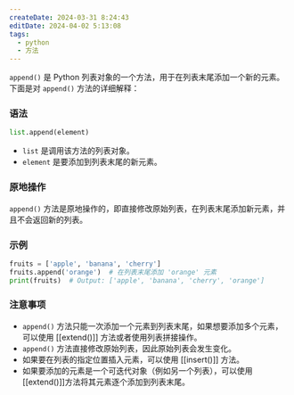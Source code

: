 ```yaml
---
createDate: 2024-03-31 8:24:43
editDate: 2024-04-02 5:13:08
tags:
  - python
  - 方法
---
```

`append()` 是 Python 列表对象的一个方法，用于在列表末尾添加一个新的元素。下面是对 `append()` 方法的详细解释：

### 语法
```python
list.append(element)
```

- `list` 是调用该方法的列表对象。
- `element` 是要添加到列表末尾的新元素。

### 原地操作
`append()` 方法是原地操作的，即直接修改原始列表，在列表末尾添加新元素，并且不会返回新的列表。

### 示例
```python
fruits = ['apple', 'banana', 'cherry']
fruits.append('orange')  # 在列表末尾添加 'orange' 元素
print(fruits)  # Output: ['apple', 'banana', 'cherry', 'orange']
```

### 注意事项
- `append()` 方法只能一次添加一个元素到列表末尾，如果想要添加多个元素，可以使用 [[extend()]] 方法或者使用列表拼接操作。
- `append()` 方法直接修改原始列表，因此原始列表会发生变化。
- 如果要在列表的指定位置插入元素，可以使用 [[insert()]] 方法。
- 如果要添加的元素是一个可迭代对象（例如另一个列表），可以使用 [[extend()]]方法将其元素逐个添加到列表末尾。